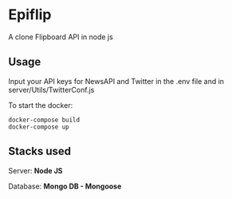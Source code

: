 # Epiflip
A clone Flipboard API in node js

## Usage
Input your API keys for NewsAPI and Twitter in the .env file and in server/Utils/TwitterConf.js

To start the docker:
 ```
 docker-compose build
 docker-compose up
 ```
 
 ## Stacks used
 Server: **Node JS**
 
 Database: **Mongo DB - Mongoose**
